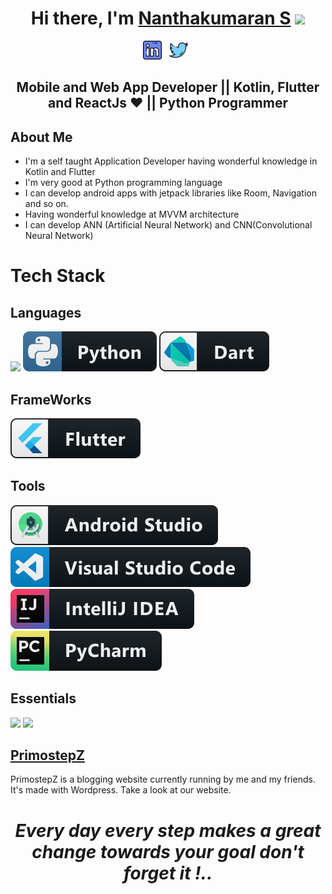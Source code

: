<div align="center">
   <h1>Hi there, I'm <a href="https://nanthakumaran.now.sh/">Nanthakumaran S</a> <img src="https://media.giphy.com/media/hvRJCLFzcasrR4ia7z/giphy.gif" width="25px"> </h1>
</div>

<p align='center'>
   <a href="https://www.linkedin.com/in/nanthakumaran-senthil-nathan-6aa65b191/"><img height="30" src="https://raw.githubusercontent.com/8bithemant/8bithemant/master/linkedin.png?raw=true"></a>&nbsp;&nbsp;
<a href="https://twitter.com/nanthakumaran_/"><img height="30" src="https://raw.githubusercontent.com/8bithemant/8bithemant/master/twitter.png?raw=true"></a>&nbsp;&nbsp;
 </p>

## <p align='center'>Mobile and Web App Developer || Kotlin, Flutter and ReactJs ❤ || Python Programmer </p>

## About Me
- I'm a self taught Application Developer having wonderful knowledge in Kotlin and Flutter
- I'm very good at Python programming language
- I can develop android apps with jetpack libraries like Room, Navigation and so on.
- Having wonderful knowledge at MVVM architecture
- I can develop ANN (Artificial Neural Network) and CNN(Convolutional Neural Network)

## <h1> Tech Stack </h1>

## Languages
  [<img src="https://img.shields.io/badge/-Kotlin-black?style=flat&logo=kotlin" width="100px">](https://kotlinlang.org/)
  [<img src="https://github.com/MikeCodesDotNET/ColoredBadges/raw/master/svg/dev/languages/python.svg" >](https://www.python.org/)
  [<img src="https://github.com/MikeCodesDotNET/ColoredBadges/raw/master/svg/dev/languages/dart_colour.svg" >](https://dart.dev/)


## FrameWorks
  [<img src="https://github.com/MikeCodesDotNET/ColoredBadges/raw/master/svg/dev/frameworks/flutter.svg">](https://flutter.dev/)


## Tools
   [<img src="https://github.com/MikeCodesDotNET/ColoredBadges/raw/master/svg/dev/tools/android_studio_colour.svg" >](https://developer.android.com/studio)
   [<img src="https://github.com/MikeCodesDotNET/ColoredBadges/raw/master/svg/dev/tools/visualstudio_code.svg">](https://code.visualstudio.com/)
   [<img src="https://github.com/MikeCodesDotNET/ColoredBadges/raw/master/svg/dev/tools/jetbrains_intellij.svg">](https://www.jetbrains.com/idea/)
   [<img src="https://github.com/MikeCodesDotNET/ColoredBadges/raw/master/svg/dev/tools/jetbrains_pycharm.svg">](https://www.jetbrains.com/pycharm/)

## Essentials
[<img src="https://img.shields.io/badge/-Git-black?style=flat&logo=git" width="65px" >](https://github.com/nanthakumaran-s) [<img src="https://img.shields.io/badge/-GitHub-181717?style=flat&logo=github" width="100px" >](https://github.com/nanthakumaran-s)

## [PrimostepZ](https://primostepz.com)
<p>  PrimostepZ is a blogging website currently running by me and my friends. It's made with Wordpress. Take a look at our website. </p>

<h1 align='center'><i>Every day every step makes a great change towards your goal don't forget it !..</i></h1>

